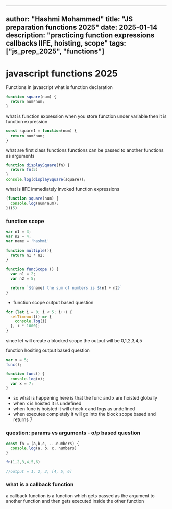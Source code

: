 
---
author: "Hashmi Mohammed"
title: "JS preparation functions 2025"
date: 2025-01-14
description: "practicing function expressions callbacks IIFE, hoisting, scope"
tags: ["js_prep_2025", "functions"]
---

# javascript functions 2025 

Functions in javascript
what is function declaration

```javascript
function square(num) {
  return num*num;
}
```

what is function expression
when you store function under variable then it is function expression

```javascript
const square1 = function(num) {
  return num*num;
}
```

what are first class functions
functions can be passed to another functions as arguments

```javascript
function displaySquare(fn) {
  return fn(5)
}
console.log(displaySquare(square));
```

what is IIFE
immediately invoked function expressions

```javascript
(function square(num) {
  console.log(num*num);
})(5)
```


### function scope

```javascript
var n1 = 3;
var n2 = 4;
var name = 'hashmi'

function multiple(){
  return n1 * n2;
}

function funcScope () {
  var n1 = 2;
  var n2 = 5;

  return `${name} the sum of numbers is ${n1 + n2}`
}

```

* function scope output based question

```javascript
for (let i = 0; i < 5; i++) {
  setTimeout(() => {
    console.log(i)
  }, i * 1000);
}
```

since let will create a blocked scope the output will be 0,1,2,3,4,5


function hositing output based question

```javascript
var x = 5;
func();

function func() {
  console.log(x);
  var x = 7;
}
```

* so what is happening here is that the func and x are hoisted globally
* when x is hoisted it is undefined
* when func is hoisted it will check x and logs as undefined
* when executes completely it will go into the block scope based and returns 7


### question: params vs arguments - o/p based question

``` javascript
const fn = (a,b,c, ...numbers) {
  console.log(a, b, c, numbers)
}

fn(1,2,3,4,5,6)

//output = 1, 2, 3, [4, 5, 6]
```

### what is a callback function

a callback function is a function which gets passed as the argument to 
another function and then gets executed inside the other function

